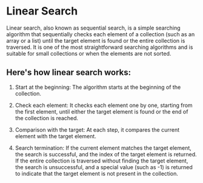 # Linear Search

Linear search, also known as sequential search, is a simple searching algorithm that sequentially checks each element of a collection (such as an array or a list) until the target element is found or the entire collection is traversed. It is one of the most straightforward searching algorithms and is suitable for small collections or when the elements are not sorted.

## Here's how linear search works:

1. Start at the beginning: The algorithm starts at the beginning of the collection.

2. Check each element: It checks each element one by one, starting from the first element, until either the target element is found or the end of the collection is reached.

3. Comparison with the target: At each step, it compares the current element with the target element.

4. Search termination: If the current element matches the target element, the search is successful, and the index of the target element is returned.
If the entire collection is traversed without finding the target element, the search is unsuccessful, and a special value (such as -1) is returned to indicate that the target element is not present in the collection.
